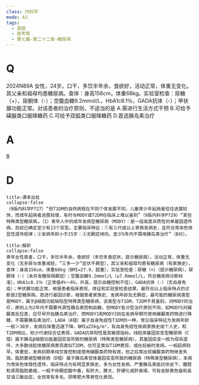 ```yaml
---
class: 内科学
mode: A3
tags:
  - 真题
  - 医考帮
  - 第七篇-第二十二章-糖尿病
---
```


# Q
2024N89A 女性，24岁。口干、多饮半年余，食欲好，活动正常，体重无变化。其父亲和祖母均患糖尿病。查体：身高156cm，体重68kg。实验室检查：尿糖（+），尿酮体（-）；空腹血糖9.2mmol/L，HbA1c8.1％，GADA抗体（-）；甲状腺功能正常。对该患者的治疗原则，不适当的是
A.需进行生活方式干预
B.可给予磺脲类口服降糖药
C.可给予双胍类口服降糖药
D.首选胰岛素治疗

# A
B
# D
```ad-note
title:课本出处
collapse:false
（9版内科学P727）“但T1DM的自然病程在不同个体发展不同，儿童青少年起病者往往进展较快，而成年起病者进展较慢，有时与MODY或T2DM在临床上难以鉴别”（9版内科学P729）“某些特殊类型糖尿病…（1）青年人中的成年发病型糖尿病（MODY）：是一组高度异质性的单基因遗传病。目前已确定至少有13个亚型。主要临床特征：①有三代或以上家族发病史，且符合常染色体显性遗传规律；②发病年龄小于25岁：③无酮症倾向，至少5年内不需用胰岛素治疗”（B对）。
```

```ad-summary
title:解析
collapse:false
青年女性患者，口干，多饮半年余，食欲好（多饮多食症状，提示糖尿病），活动正常，体重无变化（无多尿与体重减轻，“三多一少”症状不典型），其父亲和祖母均患有糖尿病（有家族史），查体：身高156cm，体重68kg（BMI=27.9，超重），实验室检查：尿糖（+）（提示糖尿病），尿酮体（-）（未并发糖尿病酮症）；空腹血糖9.2mmol/L（≥7.0mmol/L，符合糖尿病诊断标准），HbA1c8.1％（正常值4%～6%，升高，提示血糖控制不佳），GADA抗体（-）（无自身免疫）；甲状腺功能正常，根据患者临床表现、体征和实验室检查结果，最符合以上临床特点的诊断是2型糖尿病。若进行基因诊断，根据患者家族史、发病年龄及无酮症，最可能的糖尿病类型是MODY，属于β细胞功能缺陷型特殊类型糖尿病，该类型与T1DM、T2DM不易鉴别。对MODY的治疗，原则上为2年内不需要外源性胰岛素控制血糖，但MODY各分型治疗原则不同，如MODY5对磺脲类反应差，应尽早开始胰岛素治疗，而MODY1和MODY3则在发病早期可使用磺脲类药物进行降糖，不需要胰岛素治疗。LADA（A错）属于自身免疫性T1DM的一种，常见临床特征为发病年龄一般＞30岁，发病后体重迅速下降，BMI≤25kg/m²，有自身免疫性疾病家族史或个人史，和T2DM相比，较少代谢综合征表现，GADA抗体阳性是其敏感指标。线粒体基因突变型糖尿病（C错）属于胰岛β细胞功能基因突变所致的糖尿病（特殊类型糖尿病），其基因突变一般为母系遗传，大多数线粒体糖尿病表现类似T2DM，也可呈类似T1DM表现，或在妊娠时发病。一般起病较早，体重低，发病初期单纯饮食控制或使用磺脲类药物有效，但之后常出现磺脲类药物继发失效。脂肪萎缩型糖尿病（D错）属于胰岛素受体基因突变所致的糖尿病（特殊类型糖尿病），本病为常染色体隐性遗传，临床特点为有明显家族史，多为女性发病，严重胰岛素抵抗伴皮下、腹腔和肾周脂肪萎缩，一般不伴酮症酸中毒，有肝大、脾大、肝硬化或肝衰竭，可有皮肤黄色瘤和高甘油三酯血症，女孩常有多毛、阴蒂肥大等男性化表现。
```

